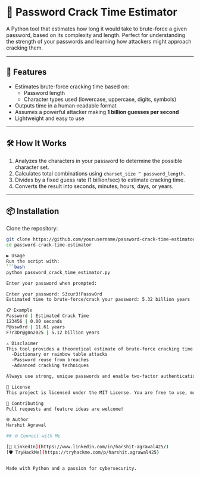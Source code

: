 # 🔐 Password Crack Time Estimator

A Python tool that estimates how long it would take to brute-force a given password, based on its complexity and length. Perfect for understanding the strength of your passwords and learning how attackers might approach cracking them.

---

## 🚀 Features

- Estimates brute-force cracking time based on:
  - Password length
  - Character types used (lowercase, uppercase, digits, symbols)
- Outputs time in a human-readable format
- Assumes a powerful attacker making **1 billion guesses per second**
- Lightweight and easy to use

---

## 🛠️ How It Works

1. Analyzes the characters in your password to determine the possible character set.
2. Calculates total combinations using `charset_size ^ password_length`.
3. Divides by a fixed guess rate (1 billion/sec) to estimate cracking time.
4. Converts the result into seconds, minutes, hours, days, or years.

---

## 📦 Installation

Clone the repository:

```bash
git clone https://github.com/yourusername/password-crack-time-estimator.git
cd password-crack-time-estimator

▶️ Usage
Run the script with:
```bash
python password_crack_time_estimator.py

Enter your password when prompted:

Enter your password: S3cur3!Passw0rd
Estimated time to brute-force/crack your password: 5.32 billion years

📋 Example
Password | Estimated Crack Time
123456 | 0.00 seconds
P@ssw0rd | 11.61 years
F!r3Dr@g0n2025 | 5.12 billion years

⚠️ Disclaimer
This tool provides a theoretical estimate of brute-force cracking time. It does not account for:
  -Dictionary or rainbow table attacks
  -Password reuse from breaches
  -Advanced cracking techniques

Always use strong, unique passwords and enable two-factor authentication (2FA) for maximum security.

📄 License
This project is licensed under the MIT License. You are free to use, modify, and share it.

🤝 Contributing
Pull requests and feature ideas are welcome!

🌐 Author
Harshit Agrawal

## 🌐 Connect with Me

[💼 LinkedIn](https://www.linkedin.com/in/harshit-agrawal425/)  
[🛡️ TryHackMe](https://tryhackme.com/p/harshit.agrawal425)


Made with Python and a passion for cybersecurity.
